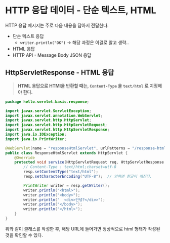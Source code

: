# HTTP 응답 데이터 - 단순 텍스트, HTML

HTTP 응답 메시지는 주로 다음 내용을 담아서 전달한다.

- 단순 텍스트 응답
    - `writer.println("OK")` → 해당 과정은 이걸로 알고 생략..
- HTML 응답
- HTTP API - Message Body JSON 응답

## HttpServletResponse - HTML 응답

> **HTML 응답으로 HTMl을 반환할 때는, `Content-Type` 을 `text/html` 로 지정해야 한다.**
> 

```java
package hello.servlet.basic.response;

import javax.servlet.ServletException;
import javax.servlet.annotation.WebServlet;
import javax.servlet.http.HttpServlet;
import javax.servlet.http.HttpServletRequest;
import javax.servlet.http.HttpServletResponse;
import java.io.IOException;
import java.io.PrintWriter;

@WebServlet(name = "responseHtmlServlet", urlPatterns = "/response-html")
public class ResponseHtmlServlet extends HttpServlet {
    @Override
    protected void service(HttpServletRequest req, HttpServletResponse resp) throws ServletException, IOException {
        // Content-Type : text/html;charset=utf-8
        resp.setContentType("text/html");
        resp.setCharacterEncoding("UTF-8");  // 안하면 한글이 깨진다.

        PrintWriter writer = resp.getWriter();
        writer.println("<html>");
        writer.println("<body>");
        writer.println("  <div>안녕?</div>");
        writer.println("</body>");
        writer.println("</html>");
    }
}
```

위와 같이 클래스를 작성한 후, 해당 URL에 들어가면 정상적으로 html 형태가 작성된 것을 확인할 수 있다.